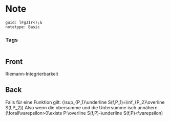 # Note
```
guid: lFgJIr<);&
notetype: Basic
```

### Tags
```
```

## Front
Riemann-Integrierbarkeit

## Back
Falls für eine Funktion gilt: \(\sup_{P_1}\underline S(f,P_1)=\inf_{P_2}\overline S(f,P_2)\)
Also wenn die obersumme und die Untersumme isch annähern.
\(\forall\varepsilon>0\exists P:\overline S(f,P)-\underline S(f,P)<\varepsilon\)
